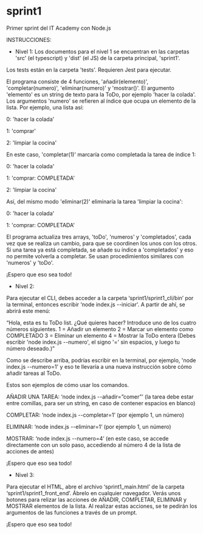 # sprint1
Primer sprint del IT Academy con Node.js

INSTRUCCIONES:

- Nivel 1:
Los documentos para el nivel 1 se encuentran en las carpetas 'src' (el typescript) y 'dist' (el JS) de la carpeta principal, 'sprint1'.

Los tests están en la carpeta 'tests'. Requieren Jest para ejecutar.

El programa consiste de 4 funciones, 'añadir(elemento)', 'completar(numero)', 'eliminar(numero)' y 'mostrar()'. El argumento 'elemento' es un string de texto para la ToDo, por ejemplo 'hacer la colada'. Los argumentos 'numero' se refieren al índice que ocupa un elemento de la lista. Por ejemplo, una lista así:

0: 'hacer la colada'

1: 'comprar'

2: 'limpiar la cocina'


En este caso, 'completar(1)' marcaría como completada la tarea de índice 1:


0: 'hacer la colada'

1: 'comprar: COMPLETADA'

2: 'limpiar la cocina'


Así, del mismo modo 'eliminar(2)' eliminaría la tarea 'limpiar la cocina':

0: 'hacer la colada'

1: 'comprar: COMPLETADA'


El programa actualiza tres arrays, 'toDo', 'numeros' y 'completados', cada vez que se realiza un cambio, para que se coordinen los unos con los otros. Si una tarea ya está completada, se añade su índice a 'completados' y eso no permite volverla a completar. Se usan procedimientos similares con 'numeros' y 'toDo'.


¡Espero que eso sea todo!


- Nivel 2:
  

Para ejecutar el CLI, debes acceder a la carpeta ‘sprint1/sprint1_cli/bin’ por la terminal, entonces escribir ‘node index.js --iniciar'. A partir de ahí, se abrirá este menú:


“Hola, esta es tu ToDo list. ¿Qué quieres hacer?
Introduce uno de los cuatro números siguientes.
1 = Añadir un elemento
2 = Marcar un elemento como COMPLETADO
3 = Eliminar un elemento
4 = Mostrar la ToDo entera
(Debes escribir 'node index.js --numero', el signo '=' sin espacios, y luego tu número deseado.)”


Como se describe arriba, podrías escribir en la terminal, por ejemplo, 'node index.js --numero=1' y eso te llevaría a una nueva instrucción sobre cómo añadir tareas al ToDo.

Estos son ejemplos de cómo usar los comandos.

AÑADIR UNA TAREA: ‘node index.js --añadir=”comer”’ (la tarea debe estar entre comillas, para ser un string, en caso de contener espacios en blanco)

COMPLETAR: ‘node index.js --completar=1’ (por ejemplo 1, un número)

ELIMINAR: ‘node index.js --eliminar=1’ (por ejemplo 1, un número)

MOSTRAR: ‘node index.js --numero=4’ (en este caso, se accede directamente con un solo paso, accediendo al número 4 de la lista de acciones de antes)


¡Espero que eso sea todo!

-	Nivel 3:
  
Para ejecutar el HTML, abre el archivo ‘sprint1_main.html’ de la carpeta ‘sprint1/sprint1_front_end’. Ábrelo en cualquier navegador. Verás unos botones para relizar las acciones de AÑADIR, COMPLETAR, ELIMINAR y MOSTRAR elementos de la lista. Al realizar estas acciones, se te pedirán los argumentos de las funciones a través de un prompt.

¡Espero que eso sea todo!
